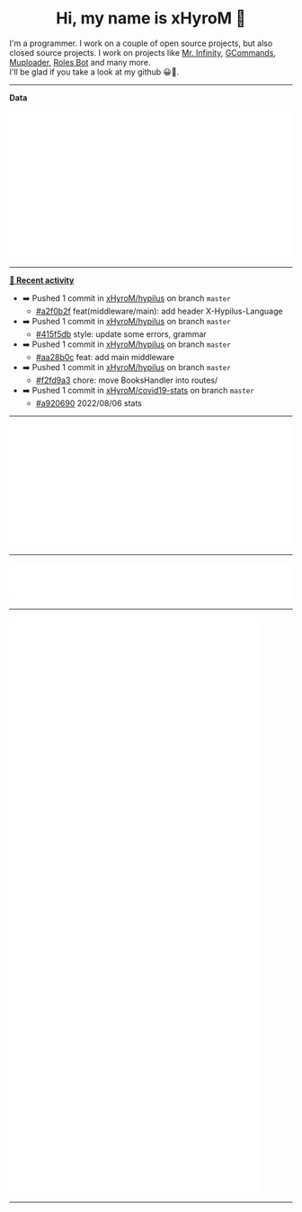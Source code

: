 <p align="center">
    <!-- <img src="https://avatars.githubusercontent.com/u/56601352" width="192" alt="hyro's pfp" /> -->
    <h1 align="center">Hi, my name is xHyroM 👋</h1>
</p>

I'm a programmer. I work on a couple of open source projects, but also closed source projects. I work on projects like [Mr. Infinity](https://discord.com/oauth2/authorize?client_id=720321585625694239&scope=bot%20applications.commands&permissions=8&redirect_uri=https://blobs.gq/imanager&prompt=consent&response_type=code), [GCommands](https://github.com/Garlic-Team/GCommands), [Muploader](https://github.com/xHyroM/Muploader), [Roles Bot](https://github.com/xHyroM/roles-bot) and many more.  
I'll be glad if you take a look at my github 😀👀.

___
**Data**

<img src="https://github.com/xHyroM/xHyroM/blob/master/.cache/base.svg">

___

**[📰 Recent activity](https://github.com/xHyroM)**
* ➡️ Pushed 1 commit in [xHyroM/hypilus](https://github.com/xHyroM/hypilus) on branch `master`
  * [#a2f0b2f](https://github.com/xHyroM/hypilus/commit/a2f0b2f) feat(middleware/main): add header X-Hypilus-Language
* ➡️ Pushed 1 commit in [xHyroM/hypilus](https://github.com/xHyroM/hypilus) on branch `master`
  * [#415f5db](https://github.com/xHyroM/hypilus/commit/415f5db) style: update some errors, grammar
* ➡️ Pushed 1 commit in [xHyroM/hypilus](https://github.com/xHyroM/hypilus) on branch `master`
  * [#aa28b0c](https://github.com/xHyroM/hypilus/commit/aa28b0c) feat: add main middleware
* ➡️ Pushed 1 commit in [xHyroM/hypilus](https://github.com/xHyroM/hypilus) on branch `master`
  * [#f2fd9a3](https://github.com/xHyroM/hypilus/commit/f2fd9a3) chore: move BooksHandler into routes/
* ➡️ Pushed 1 commit in [xHyroM/covid19-stats](https://github.com/xHyroM/covid19-stats) on branch `master`
  * [#a920690](https://github.com/xHyroM/covid19-stats/commit/a920690) 2022/08/06 stats


___

<img src="https://github.com/xHyroM/xHyroM/blob/master/.cache/isocalendar.svg">

___

<img src="https://github.com/xHyroM/xHyroM/blob/master/.cache/languages.svg">

___

<img src="https://github.com/xHyroM/xHyroM/blob/master/.cache/achievements.svg">

___

